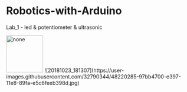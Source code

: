 # Robotics-with-Arduino
<p>Lab_1 - led & potentiometer & ultrasonic</p>

<img src="20181023_181307.jpg" width="100" height="100" alt="none">
![20181023_181307](https://user-images.githubusercontent.com/32790344/48220285-97bb4700-e397-11e8-89fa-e5c6feeb398d.jpg)
